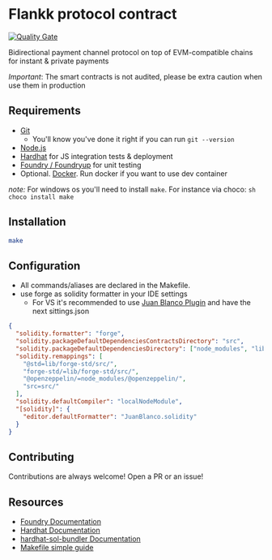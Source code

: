 # Flankk protocol contract

[![Quality Gate](https://github.com/dgma/flankk-contracts/actions/workflows/quality-gate.yml/badge.svg)](https://github.com/dgma/flankk-contracts/actions/workflows/quality-gate.yml)

Bidirectional payment channel protocol on top of EVM-compatible chains for instant & private payments

_Important_: The smart contracts is not audited, please be extra caution when use them in production

## Requirements

- [Git](https://git-scm.com/book/en/v2/Getting-Started-Installing-Git)
  - You'll know you've done it right if you can run `git --version`
- [Node.js](https://nodejs.org/en)
- [Hardhat](https://hardhat.org/docs) for JS integration tests & deployment
- [Foundry / Foundryup](https://github.com/gakonst/foundry) for unit testing
- Optional. [Docker](https://www.docker.com/). Run docker if you want to use dev container

_note:_ For windows os you'll need to install `make`. For instance via choco: `sh choco install make`

## Installation

```sh
make
```

## Configuration

- All commands/aliases are declared in the Makefile.
- use forge as solidity formatter in your IDE settings
  - For VS it's recommended to use [Juan Blanco Plugin](https://github.com/juanfranblanco/vscode-solidity) and have the next sittings.json

```json
{
  "solidity.formatter": "forge",
  "solidity.packageDefaultDependenciesContractsDirectory": "src",
  "solidity.packageDefaultDependenciesDirectory": ["node_modules", "lib"],
  "solidity.remappings": [
    "@std=lib/forge-std/src/",
    "forge-std/=lib/forge-std/src/",
    "@openzeppelin/=node_modules/@openzeppelin/",
    "src=src/"
  ],
  "solidity.defaultCompiler": "localNodeModule",
  "[solidity]": {
    "editor.defaultFormatter": "JuanBlanco.solidity"
  }
}
```

## Contributing

Contributions are always welcome! Open a PR or an issue!

## Resources

- [Foundry Documentation](https://book.getfoundry.sh/)
- [Hardhat Documentation](https://hardhat.org/docs)
- [hardhat-sol-bundler Documentation](https://github.com/dgma/hardhat-sol-bundler)
- [Makefile simple guide](https://opensource.com/article/18/8/what-how-makefile)
